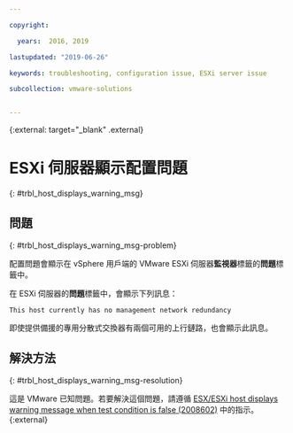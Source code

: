 ```yaml
---

copyright:

  years:  2016, 2019

lastupdated: "2019-06-26"

keywords: troubleshooting, configuration issue, ESXi server issue

subcollection: vmware-solutions


---
```


{:external: target="_blank" .external}

# ESXi 伺服器顯示配置問題
{: #trbl_host_displays_warning_msg}

## 問題
{: #trbl_host_displays_warning_msg-problem}

配置問題會顯示在 vSphere 用戶端的 VMware ESXi 伺服器**監視器**標籤的**問題**標籤中。

在 ESXi 伺服器的**問題**標籤中，會顯示下列訊息：

`This host currently has no management network redundancy`

即使提供備援的專用分散式交換器有兩個可用的上行鏈路，也會顯示此訊息。

## 解決方法
{: #trbl_host_displays_warning_msg-resolution}

這是 VMware 已知問題。若要解決這個問題，請遵循 [ESX/ESXi host displays warning message when test condition is false (2008602)](https://kb.vmware.com/s/article/2008602) 中的指示。{:external}
